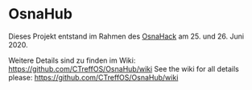 # OsnaHub

Dieses Projekt entstand im Rahmen des [OsnaHack](https://osnahack.de) am 25. und 26. Juni 2020.

Weitere Details sind zu finden im Wiki: https://github.com/CTreffOS/OsnaHub/wiki
See the wiki for all details please: https://github.com/CTreffOS/OsnaHub/wiki
